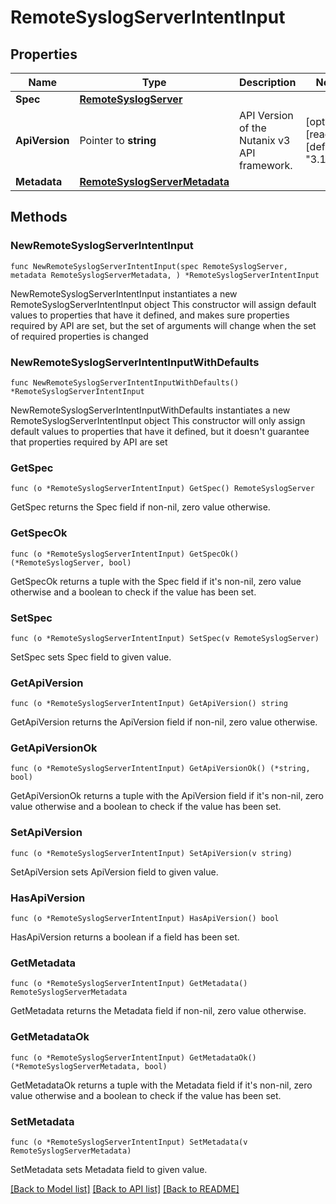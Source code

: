 # RemoteSyslogServerIntentInput

## Properties

Name | Type | Description | Notes
------------ | ------------- | ------------- | -------------
**Spec** | [**RemoteSyslogServer**](RemoteSyslogServer.md) |  | 
**ApiVersion** | Pointer to **string** | API Version of the Nutanix v3 API framework. | [optional] [readonly] [default to "3.1.0"]
**Metadata** | [**RemoteSyslogServerMetadata**](RemoteSyslogServerMetadata.md) |  | 

## Methods

### NewRemoteSyslogServerIntentInput

`func NewRemoteSyslogServerIntentInput(spec RemoteSyslogServer, metadata RemoteSyslogServerMetadata, ) *RemoteSyslogServerIntentInput`

NewRemoteSyslogServerIntentInput instantiates a new RemoteSyslogServerIntentInput object
This constructor will assign default values to properties that have it defined,
and makes sure properties required by API are set, but the set of arguments
will change when the set of required properties is changed

### NewRemoteSyslogServerIntentInputWithDefaults

`func NewRemoteSyslogServerIntentInputWithDefaults() *RemoteSyslogServerIntentInput`

NewRemoteSyslogServerIntentInputWithDefaults instantiates a new RemoteSyslogServerIntentInput object
This constructor will only assign default values to properties that have it defined,
but it doesn't guarantee that properties required by API are set

### GetSpec

`func (o *RemoteSyslogServerIntentInput) GetSpec() RemoteSyslogServer`

GetSpec returns the Spec field if non-nil, zero value otherwise.

### GetSpecOk

`func (o *RemoteSyslogServerIntentInput) GetSpecOk() (*RemoteSyslogServer, bool)`

GetSpecOk returns a tuple with the Spec field if it's non-nil, zero value otherwise
and a boolean to check if the value has been set.

### SetSpec

`func (o *RemoteSyslogServerIntentInput) SetSpec(v RemoteSyslogServer)`

SetSpec sets Spec field to given value.


### GetApiVersion

`func (o *RemoteSyslogServerIntentInput) GetApiVersion() string`

GetApiVersion returns the ApiVersion field if non-nil, zero value otherwise.

### GetApiVersionOk

`func (o *RemoteSyslogServerIntentInput) GetApiVersionOk() (*string, bool)`

GetApiVersionOk returns a tuple with the ApiVersion field if it's non-nil, zero value otherwise
and a boolean to check if the value has been set.

### SetApiVersion

`func (o *RemoteSyslogServerIntentInput) SetApiVersion(v string)`

SetApiVersion sets ApiVersion field to given value.

### HasApiVersion

`func (o *RemoteSyslogServerIntentInput) HasApiVersion() bool`

HasApiVersion returns a boolean if a field has been set.

### GetMetadata

`func (o *RemoteSyslogServerIntentInput) GetMetadata() RemoteSyslogServerMetadata`

GetMetadata returns the Metadata field if non-nil, zero value otherwise.

### GetMetadataOk

`func (o *RemoteSyslogServerIntentInput) GetMetadataOk() (*RemoteSyslogServerMetadata, bool)`

GetMetadataOk returns a tuple with the Metadata field if it's non-nil, zero value otherwise
and a boolean to check if the value has been set.

### SetMetadata

`func (o *RemoteSyslogServerIntentInput) SetMetadata(v RemoteSyslogServerMetadata)`

SetMetadata sets Metadata field to given value.



[[Back to Model list]](../README.md#documentation-for-models) [[Back to API list]](../README.md#documentation-for-api-endpoints) [[Back to README]](../README.md)



